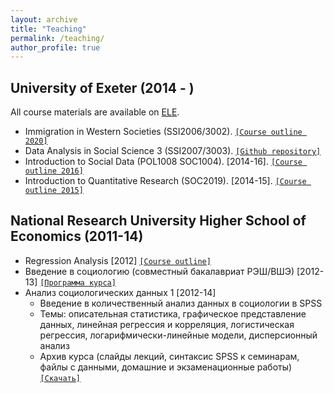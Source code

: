 ```yaml
---
layout: archive
title: "Teaching"
permalink: /teaching/
author_profile: true
---
```


<!-- {% include base_path %}

{% for post in site.teaching reversed %}
  {% include archive-single.html %}
{% endfor %} -->

## University of Exeter (2014 - )

All course materials are available on [ELE](http://vle.exeter.ac.uk/).

* Immigration in Western Societies (SSI2006/3002). [`[Course outline 2020]`](../filesteaching/ImmigrationHandbook2020.pdf)
* Data Analysis in Social Science 3 (SSI2007/3003). [`[Github repository]`](https://github.com/datan3-2020/datan3)
* Introduction to Social Data (POL1008 SOC1004). [2014-16]. [`[Course outline 2016]`](../filesteaching/soc1004outline.pdf)
* Introduction to Quantitative Research (SOC2019). [2014-15]. [`[Course outline 2015]`](../filesteaching/soc2019outline.pdf)

## National Research University Higher School of Economics (2011-14)

* Regression Analysis [2012] [`[Course outline]`](../filesteaching/regsyll.pdf)
* Введение в социологию (совместный бакалавриат РЭШ/ВШЭ) [2012-13] [`[Программа курса]`](../filesteaching/nessyllabus2013.pdf)
* Анализ социологических данных 1 [2012-14]
	+ Введение в количественный анализ данных в социологии в SPSS
	+ Темы: описательная статистика, графическое представление данных, линейная регрессия и корреляция, логистическая регрессия, логарифмически-линейные модели, дисперсионный анализ
	+ Архив курса (слайды лекций, синтаксис SPSS к семинарам, файлы с данными, домашние и экзаменационные работы) [`[Скачать]`](../filesteaching/hsedataanalysis.zip)